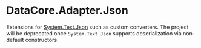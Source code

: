 ﻿# DataCore.Adapter.Json

Extensions for [System.Text.Json](https://www.nuget.org/packages/System.Text.Json) such as custom converters. The project will be deprecated once `System.Text.Json` supports deserialization via non-default constructors.
